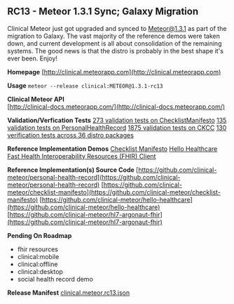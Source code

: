 ## RC13 - Meteor 1.3.1 Sync; Galaxy Migration  

Clinical Meteor just got upgraded and synced to Meteor@1.3.1 as part of the migration to Galaxy.  The vast majority of the reference demos were taken down, and current development is all about consolidation of the remaining systems.  The good news is that the distro is probably in the best shape it's ever been.  Enjoy!


**Homepage**
[http://clinical.meteorapp.com](http://clinical.meteorapp.com)


**Usage**
``meteor --release clinical:METEOR@1.3.1-rc13``  


**Clinical Meteor API**  
[http://clinical-docs.meteorapp.com/](http://clinical-docs.meteorapp.com/)


**Validation/Verfication Tests**
[273 validation tests on ChecklistManifesto](https://circleci.com/gh/clinical-meteor/checklist-manifesto/tree/master)
[135 validation tests on PersonalHealthRecord](https://circleci.com/gh/clinical-meteor/personal-health-record/tree/master)
[1875 validation tests on CKCC](https://travis-ci.org/awatson1978/ckcc/builds/97912630)
[130 verification tests across 36 distro packages](https://circleci.com/gh/clinical-meteor/framework-doc-generator/tree/master)


**Reference Implementation Demos**
[Checklist Manifesto](http://checklist-manifesto.meteor.com)
[Hello Healthcare](http://hello-healthcare.meteor.com)
[Fast Health Interoperability Resources (FHIR) Client](http://fhir-client.meteorapp.com/)


**Reference Implementation(s) Source Code**
[https://github.com/clinical-meteor/personal-health-record](https://github.com/clinical-meteor/personal-health-record)
[https://github.com/clinical-meteor/checklist-manifesto](https://github.com/clinical-meteor/checklist-manifesto)
[https://github.com/clinical-meteor/hello-healthcare](https://github.com/clinical-meteor/hello-healthcare)
[https://github.com/clinical-meteor/hl7-argonaut-fhir](https://github.com/clinical-meteor/hl7-argonaut-fhir)


**Pending On Roadmap**
- fhir resources
- clinical:mobile
- clinical:offline
- clinical:desktop
- social health record demo


**Release Manifest**
[clinical.meteor.rc13.json](https://github.com/clinical-meteor/framework-doc-generator/blob/develop/clinical.meteor.rc13.json)